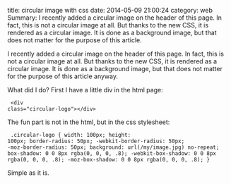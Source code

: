 title: circular image with css
date: 2014-05-09 21:00:24
category: web
Summary: I recently added a circular image on the header of this page. In fact, this is not a circular image at all. But thanks to the new CSS, it is rendered as a circular image. It is done as a background image, but that does not matter for the purpose of this article. 

I recently added a circular image on the header of this page. In fact, this is not a circular image at all. But thanks to the new CSS, it is rendered as a circular image. It is done as a background image, but that does not matter for the purpose of this article anyway. 

What did I do? First I have a little div in the html page:

<code class="html"><pre>
&lt;div class="circular-logo">&lt;/div&gt;
</pre></code>

The fun part is not in the html, but in the css stylesheet:

<code class="html"><pre>
.circular-logo {
	width: 100px;
	height: 100px;
	border-radius: 50px;
	-webkit-border-radius: 50px;
	-moz-border-radius: 50px;
	background: url(/my/image.jpg) no-repeat;
	box-shadow: 0 0 8px rgba(0, 0, 0, .8);
	-webkit-box-shadow: 0 0 8px rgba(0, 0, 0, .8);
	-moz-box-shadow: 0 0 8px rgba(0, 0, 0, .8);
}
</pre></code>

Simple as it is.
